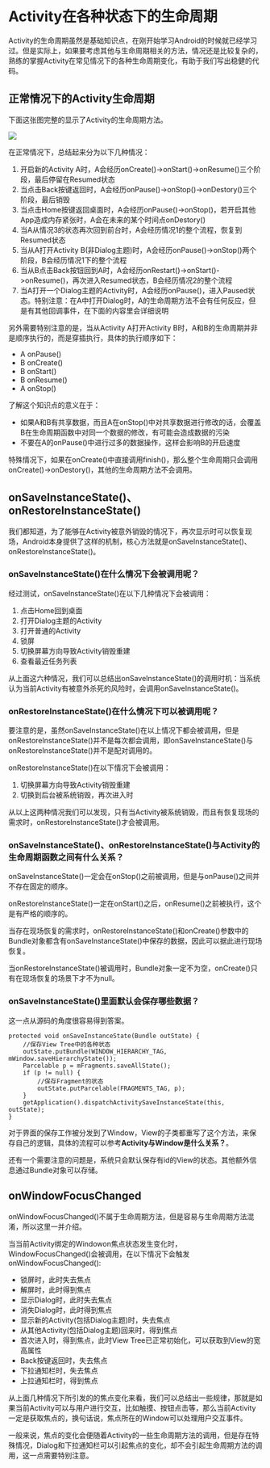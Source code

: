 # Activity在各种状态下的生命周期

Activity的生命周期虽然是基础知识点，在刚开始学习Android的时候就已经学习过。但是实际上，如果要考虑其他与生命周期相关的方法，情况还是比较复杂的，熟练的掌握Activity在常见情况下的各种生命周期变化，有助于我们写出稳健的代码。

## 正常情况下的Activity生命周期

下面这张图完整的显示了Activity的生命周期方法。

![](http://img.my.csdn.net/uploads/201212/15/1355546880_5050.png)

在正常情况下，总结起来分为以下几种情况：

1. 开启新的Activity A时，A会经历onCreate\(\)-&gt;onStart\(\)-&gt;onResume\(\)三个阶段，最后停留在Resumed状态
2. 当点击Back按键返回时，A会经历onPause\(\)-&gt;onStop\(\)-&gt;onDestory\(\)三个阶段，最后销毁
3. 当点击Home按键返回桌面时，A会经历onPause\(\)-&gt;onStop\(\)，若开启其他App造成内存紧张时，A会在未来的某个时间点onDestory\(\)
4. 当A从情况3的状态再次回到前台时，A会经历情况1的整个流程，恢复到Resumed状态
5. 当从A打开Activity B\(非Dialog主题\)时，A会经历onPause\(\)-&gt;onStop\(\)两个阶段，B会经历情况1下的整个流程
6. 当从B点击Back按钮回到A时，A会经历onRestart\(\)-&gt;onStart\(\)-&gt;onResume\(\)，再次进入Resumed状态，B会经历情况2的整个流程
7. 当A打开一个Dialog主题的Activity时，A会经历onPause\(\)，进入Paused状态。特别注意：在A中打开Dialog时，A的生命周期方法不会有任何反应，但是有其他回调事件，在下面的内容里会详细说明

另外需要特别注意的是，当从Activity A打开Activity B时，A和B的生命周期并非是顺序执行的，而是穿插执行，具体的执行顺序如下：

* A onPause\(\)
* B onCreate\(\)
* B onStart\(\)
* B onResume\(\)
* A onStop\(\)

了解这个知识点的意义在于：

* 如果A和B有共享数据，而且A在onStop\(\)中对共享数据进行修改的话，会覆盖B在生命周期函数中对同一个数据的修改，有可能会造成数据的污染
* 不要在A的onPause\(\)中进行过多的数据操作，这样会影响B的开启速度

特殊情况下，如果在onCreate\(\)中直接调用finish\(\)，那么整个生命周期只会调用onCreate\(\)-&gt;onDestory\(\)，其他的生命周期方法不会调用。

## onSaveInstanceState\(\)、onRestoreInstanceState\(\)

我们都知道，为了能够在Activity被意外销毁的情况下，再次显示时可以恢复现场，Android本身提供了这样的机制，核心方法就是onSaveInstanceState\(\)、onRestoreInstanceState\(\)。

### onSaveInstanceState\(\)在什么情况下会被调用呢？

经过测试，onSaveInstanceState\(\)在以下几种情况下会被调用：

1. 点击Home回到桌面
2. 打开Dialog主题的Activity
3. 打开普通的Activity
4. 锁屏
5. 切换屏幕方向导致Activity销毁重建
6. 查看最近任务列表

从上面这六种情况，我们可以总结出onSaveInstanceState\(\)的调用时机：当系统认为当前Activity有被意外杀死的风险时，会调用onSaveInstanceState\(\)。

### onRestoreInstanceState\(\)在什么情况下可以被调用呢？

要注意的是，虽然onSaveInstanceState\(\)在以上情况下都会被调用，但是onRestoreInstanceState\(\)并不是每次都会调用，即onSaveInstanceState\(\)与onRestoreInstanceState\(\)并不是配对调用的。

onRestoreInstanceState\(\)在以下情况下会被调用：

1. 切换屏幕方向导致Activity销毁重建
2. 切换到后台被系统销毁，再次进入时

从以上这两种情况我们可以发现，只有当Activity被系统销毁，而且有恢复现场的需求时，onRestoreInstanceState\(\)才会被调用。

### onSaveInstanceState\(\)、onRestoreInstanceState\(\)与Activity的生命周期函数之间有什么关系？

onSaveInstanceState\(\)一定会在onStop\(\)之前被调用，但是与onPause\(\)之间并不存在固定的顺序。

onRestoreInstanceState\(\)一定在onStart\(\)之后，onResume\(\)之前被执行，这个是有严格的顺序的。

当存在现场恢复的需求时，onRestoreInstanceState\(\)和onCreate\(\)参数中的Bundle对象都含有onSaveInstanceState\(\)中保存的数据，因此可以据此进行现场恢复。

当onRestoreInstanceState\(\)被调用时，Bundle对象一定不为空，onCreate\(\)只有在现场恢复的场景下才不为null。

### onSaveInstanceState\(\)里面默认会保存哪些数据？

这一点从源码的角度很容易得到答案。

```text
protected void onSaveInstanceState(Bundle outState) {
    //保存View Tree中的各种状态
    outState.putBundle(WINDOW_HIERARCHY_TAG, mWindow.saveHierarchyState());
    Parcelable p = mFragments.saveAllState();
    if (p != null) {
        //保存Fragment的状态
        outState.putParcelable(FRAGMENTS_TAG, p);
    }
    getApplication().dispatchActivitySaveInstanceState(this, outState);
}
```

对于界面的保存工作被分发到了Window，View的子类都重写了这个方法，来保存自己的逻辑，具体的流程可以参考**Activity与Window是什么关系？**。

还有一个需要注意的问题是，系统只会默认保存有id的View的状态。其他额外信息通过Bundle对象可以存储。

## onWindowFocusChanged

onWindowFocusChanged\(\)不属于生命周期方法，但是容易与生命周期方法混淆，所以这里一并介绍。

当当前Activity绑定的Windowon焦点状态发生变化时，WindowFocusChanged\(\)会被调用，在以下情况下会触发onWindowFocusChanged\(\):

* 锁屏时，此时失去焦点
* 解屏时，此时得到焦点
* 显示Dialog时，此时失去焦点
* 消失Dialog时，此时得到焦点
* 显示新的Activity\(包括Dialog主题\)时，失去焦点
* 从其他Activity\(包括Dialog主题\)回来时，得到焦点
* 首次进入时，得到焦点，此时View Tree已正常初始化，可以获取到View的宽高属性
* Back按键返回时，失去焦点
* 下拉通知栏时，失去焦点
* 上拉通知栏时，得到焦点

从上面几种情况下所引发的的焦点变化来看，我们可以总结出一些规律，那就是如果当前Activity可以与用户进行交互，比如触摸、按钮点击等，那么当前Activity一定是获取焦点的，换句话说，焦点所在的Window可以处理用户交互事件。

一般来说，焦点的变化会便随着Activity的一些生命周期方法的调用，但是存在特殊情况，Dialog和下拉通知栏可以引起焦点的变化，却不会引起生命周期方法的调用，这一点需要特别注意。

